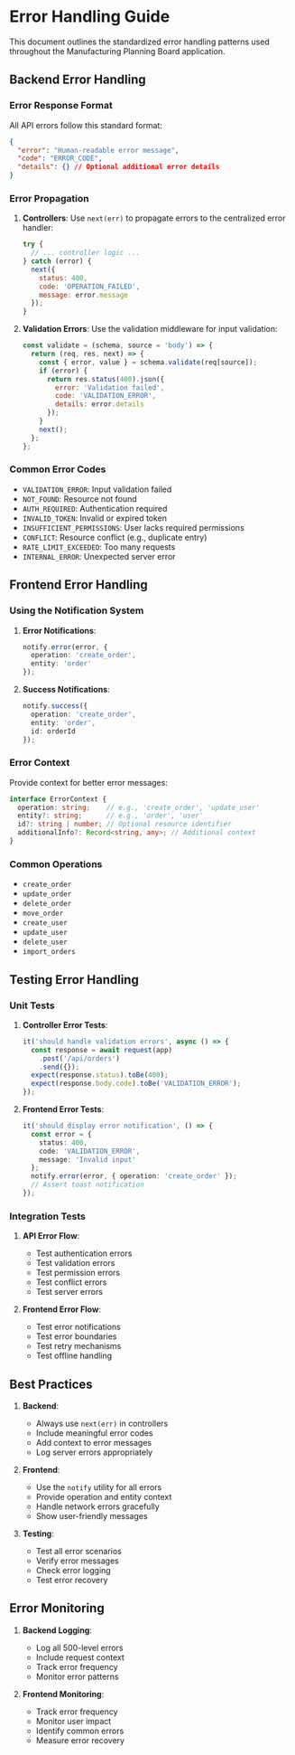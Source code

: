 # Error Handling Guide

This document outlines the standardized error handling patterns used throughout the Manufacturing Planning Board application.

## Backend Error Handling

### Error Response Format

All API errors follow this standard format:

```json
{
  "error": "Human-readable error message",
  "code": "ERROR_CODE",
  "details": {} // Optional additional error details
}
```

### Error Propagation

1. **Controllers**: Use `next(err)` to propagate errors to the centralized error handler:
   ```javascript
   try {
     // ... controller logic ...
   } catch (error) {
     next({
       status: 400,
       code: 'OPERATION_FAILED',
       message: error.message
     });
   }
   ```

2. **Validation Errors**: Use the validation middleware for input validation:
   ```javascript
   const validate = (schema, source = 'body') => {
     return (req, res, next) => {
       const { error, value } = schema.validate(req[source]);
       if (error) {
         return res.status(400).json({
           error: 'Validation failed',
           code: 'VALIDATION_ERROR',
           details: error.details
         });
       }
       next();
     };
   };
   ```

### Common Error Codes

- `VALIDATION_ERROR`: Input validation failed
- `NOT_FOUND`: Resource not found
- `AUTH_REQUIRED`: Authentication required
- `INVALID_TOKEN`: Invalid or expired token
- `INSUFFICIENT_PERMISSIONS`: User lacks required permissions
- `CONFLICT`: Resource conflict (e.g., duplicate entry)
- `RATE_LIMIT_EXCEEDED`: Too many requests
- `INTERNAL_ERROR`: Unexpected server error

## Frontend Error Handling

### Using the Notification System

1. **Error Notifications**:
   ```typescript
   notify.error(error, {
     operation: 'create_order',
     entity: 'order'
   });
   ```

2. **Success Notifications**:
   ```typescript
   notify.success({
     operation: 'create_order',
     entity: 'order',
     id: orderId
   });
   ```

### Error Context

Provide context for better error messages:

```typescript
interface ErrorContext {
  operation: string;    // e.g., 'create_order', 'update_user'
  entity?: string;      // e.g., 'order', 'user'
  id?: string | number; // Optional resource identifier
  additionalInfo?: Record<string, any>; // Additional context
}
```

### Common Operations

- `create_order`
- `update_order`
- `delete_order`
- `move_order`
- `create_user`
- `update_user`
- `delete_user`
- `import_orders`

## Testing Error Handling

### Unit Tests

1. **Controller Error Tests**:
   ```javascript
   it('should handle validation errors', async () => {
     const response = await request(app)
       .post('/api/orders')
       .send({});
     expect(response.status).toBe(400);
     expect(response.body.code).toBe('VALIDATION_ERROR');
   });
   ```

2. **Frontend Error Tests**:
   ```typescript
   it('should display error notification', () => {
     const error = {
       status: 400,
       code: 'VALIDATION_ERROR',
       message: 'Invalid input'
     };
     notify.error(error, { operation: 'create_order' });
     // Assert toast notification
   });
   ```

### Integration Tests

1. **API Error Flow**:
   - Test authentication errors
   - Test validation errors
   - Test permission errors
   - Test conflict errors
   - Test server errors

2. **Frontend Error Flow**:
   - Test error notifications
   - Test error boundaries
   - Test retry mechanisms
   - Test offline handling

## Best Practices

1. **Backend**:
   - Always use `next(err)` in controllers
   - Include meaningful error codes
   - Add context to error messages
   - Log server errors appropriately

2. **Frontend**:
   - Use the `notify` utility for all errors
   - Provide operation and entity context
   - Handle network errors gracefully
   - Show user-friendly messages

3. **Testing**:
   - Test all error scenarios
   - Verify error messages
   - Check error logging
   - Test error recovery

## Error Monitoring

1. **Backend Logging**:
   - Log all 500-level errors
   - Include request context
   - Track error frequency
   - Monitor error patterns

2. **Frontend Monitoring**:
   - Track error frequency
   - Monitor user impact
   - Identify common errors
   - Measure error recovery 